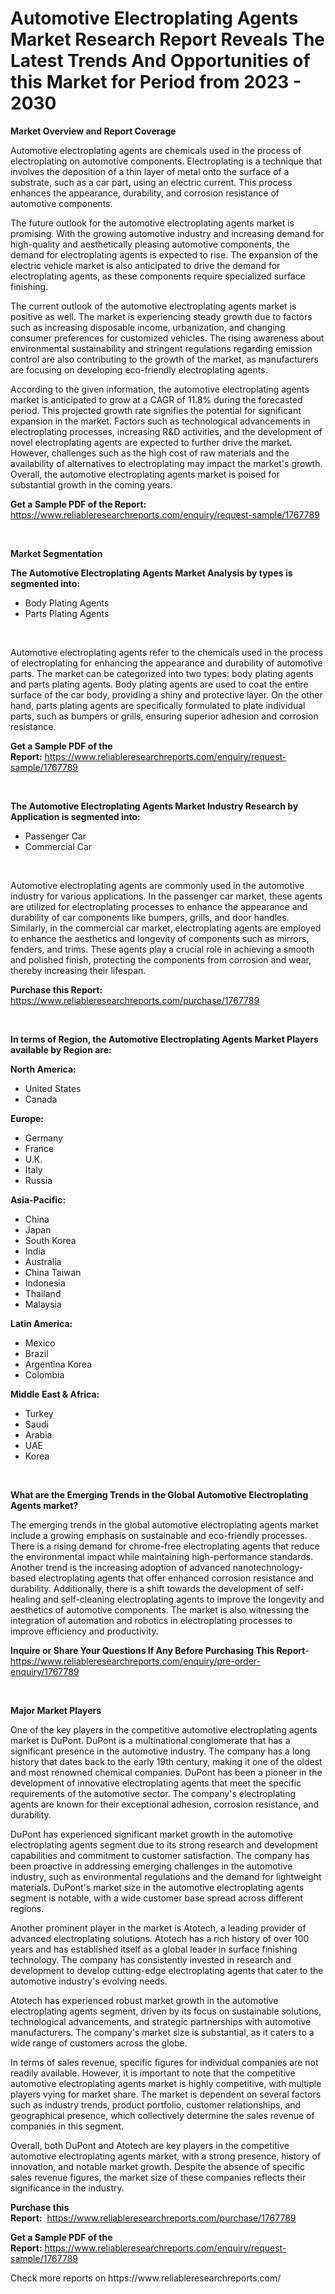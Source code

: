 <p><h1>Automotive Electroplating Agents Market Research Report Reveals The Latest Trends And Opportunities of this Market for Period from 2023 - 2030</h1></p><p><strong>Market Overview and Report Coverage</strong></p>
<p><p>Automotive electroplating agents are chemicals used in the process of electroplating on automotive components. Electroplating is a technique that involves the deposition of a thin layer of metal onto the surface of a substrate, such as a car part, using an electric current. This process enhances the appearance, durability, and corrosion resistance of automotive components.</p><p>The future outlook for the automotive electroplating agents market is promising. With the growing automotive industry and increasing demand for high-quality and aesthetically pleasing automotive components, the demand for electroplating agents is expected to rise. The expansion of the electric vehicle market is also anticipated to drive the demand for electroplating agents, as these components require specialized surface finishing.</p><p>The current outlook of the automotive electroplating agents market is positive as well. The market is experiencing steady growth due to factors such as increasing disposable income, urbanization, and changing consumer preferences for customized vehicles. The rising awareness about environmental sustainability and stringent regulations regarding emission control are also contributing to the growth of the market, as manufacturers are focusing on developing eco-friendly electroplating agents.</p><p>According to the given information, the automotive electroplating agents market is anticipated to grow at a CAGR of 11.8% during the forecasted period. This projected growth rate signifies the potential for significant expansion in the market. Factors such as technological advancements in electroplating processes, increasing R&D activities, and the development of novel electroplating agents are expected to further drive the market. However, challenges such as the high cost of raw materials and the availability of alternatives to electroplating may impact the market's growth. Overall, the automotive electroplating agents market is poised for substantial growth in the coming years.</p></p>
<p><strong>Get a Sample PDF of the Report:</strong> <a href="https://www.reliableresearchreports.com/enquiry/request-sample/1767789">https://www.reliableresearchreports.com/enquiry/request-sample/1767789</a></p>
<p>&nbsp;</p>
<p><strong>Market Segmentation</strong></p>
<p><strong>The Automotive Electroplating Agents Market Analysis by types is segmented into:</strong></p>
<p><ul><li>Body Plating Agents</li><li>Parts Plating Agents</li></ul></p>
<p>&nbsp;</p>
<p><p>Automotive electroplating agents refer to the chemicals used in the process of electroplating for enhancing the appearance and durability of automotive parts. The market can be categorized into two types: body plating agents and parts plating agents. Body plating agents are used to coat the entire surface of the car body, providing a shiny and protective layer. On the other hand, parts plating agents are specifically formulated to plate individual parts, such as bumpers or grills, ensuring superior adhesion and corrosion resistance.</p></p>
<p><strong>Get a Sample PDF of the Report:</strong>&nbsp;<a href="https://www.reliableresearchreports.com/enquiry/request-sample/1767789">https://www.reliableresearchreports.com/enquiry/request-sample/1767789</a></p>
<p>&nbsp;</p>
<p><strong>The Automotive Electroplating Agents Market Industry Research by Application is segmented into:</strong></p>
<p><ul><li>Passenger Car</li><li>Commercial Car</li></ul></p>
<p>&nbsp;</p>
<p><p>Automotive electroplating agents are commonly used in the automotive industry for various applications. In the passenger car market, these agents are utilized for electroplating processes to enhance the appearance and durability of car components like bumpers, grills, and door handles. Similarly, in the commercial car market, electroplating agents are employed to enhance the aesthetics and longevity of components such as mirrors, fenders, and trims. These agents play a crucial role in achieving a smooth and polished finish, protecting the components from corrosion and wear, thereby increasing their lifespan.</p></p>
<p><strong>Purchase this Report:</strong>&nbsp; <a href="https://www.reliableresearchreports.com/purchase/1767789">https://www.reliableresearchreports.com/purchase/1767789</a></p>
<p>&nbsp;</p>
<p><strong>In terms of Region, the Automotive Electroplating Agents Market Players available by Region are:</strong></p>
<p>
    <p> <strong> North America: </strong>
        <ul>
            <li>United States</li>
            <li>Canada</li>
        </ul>
        </p> 
    <p> <strong> Europe: </strong>
        <ul>
            <li>Germany</li>
            <li>France</li>
            <li>U.K.</li>
            <li>Italy</li>
            <li>Russia</li>
        </ul>
        </p> 
    <p> <strong> Asia-Pacific: </strong>
        <ul>
            <li>China</li>
            <li>Japan</li>
            <li>South Korea</li>
            <li>India</li>
            <li>Australia</li>
            <li>China Taiwan</li>
            <li>Indonesia</li>
            <li>Thailand</li>
            <li>Malaysia</li>
        </ul>
        </p> 
    <p> <strong> Latin America: </strong>
        <ul>
            <li>Mexico</li>
            <li>Brazil</li>
            <li>Argentina Korea</li>
            <li>Colombia</li>
        </ul>
        </p> 
    <p> <strong> Middle East & Africa: </strong>
        <ul>
            <li>Turkey</li>
            <li>Saudi</li>
            <li>Arabia</li>
            <li>UAE</li>
            <li>Korea</li>
        </ul>
    </p>
    </p>
<p>&nbsp;</p>
<p><strong>What are the Emerging Trends in the Global Automotive Electroplating Agents market?</strong></p>
<p><p>The emerging trends in the global automotive electroplating agents market include a growing emphasis on sustainable and eco-friendly processes. There is a rising demand for chrome-free electroplating agents that reduce the environmental impact while maintaining high-performance standards. Another trend is the increasing adoption of advanced nanotechnology-based electroplating agents that offer enhanced corrosion resistance and durability. Additionally, there is a shift towards the development of self-healing and self-cleaning electroplating agents to improve the longevity and aesthetics of automotive components. The market is also witnessing the integration of automation and robotics in electroplating processes to improve efficiency and productivity.</p></p>
<p><strong>Inquire or Share Your Questions If Any Before Purchasing This Report</strong>- <a href="https://www.reliableresearchreports.com/enquiry/pre-order-enquiry/1767789">https://www.reliableresearchreports.com/enquiry/pre-order-enquiry/1767789</a></p>
<p>&nbsp;</p>
<p><strong>Major Market Players</strong></p>
<p><p>One of the key players in the competitive automotive electroplating agents market is DuPont. DuPont is a multinational conglomerate that has a significant presence in the automotive industry. The company has a long history that dates back to the early 19th century, making it one of the oldest and most renowned chemical companies. DuPont has been a pioneer in the development of innovative electroplating agents that meet the specific requirements of the automotive sector. The company's electroplating agents are known for their exceptional adhesion, corrosion resistance, and durability.</p><p>DuPont has experienced significant market growth in the automotive electroplating agents segment due to its strong research and development capabilities and commitment to customer satisfaction. The company has been proactive in addressing emerging challenges in the automotive industry, such as environmental regulations and the demand for lightweight materials. DuPont's market size in the automotive electroplating agents segment is notable, with a wide customer base spread across different regions.</p><p>Another prominent player in the market is Atotech, a leading provider of advanced electroplating solutions. Atotech has a rich history of over 100 years and has established itself as a global leader in surface finishing technology. The company has consistently invested in research and development to develop cutting-edge electroplating agents that cater to the automotive industry's evolving needs.</p><p>Atotech has experienced robust market growth in the automotive electroplating agents segment, driven by its focus on sustainable solutions, technological advancements, and strategic partnerships with automotive manufacturers. The company's market size is substantial, as it caters to a wide range of customers across the globe.</p><p>In terms of sales revenue, specific figures for individual companies are not readily available. However, it is important to note that the competitive automotive electroplating agents market is highly competitive, with multiple players vying for market share. The market is dependent on several factors such as industry trends, product portfolio, customer relationships, and geographical presence, which collectively determine the sales revenue of companies in this segment.</p><p>Overall, both DuPont and Atotech are key players in the competitive automotive electroplating agents market, with a strong presence, history of innovation, and notable market growth. Despite the absence of specific sales revenue figures, the market size of these companies reflects their significance in the industry.</p></p>
<p><strong>Purchase this Report:</strong>&nbsp;&nbsp;<a href="https://www.reliableresearchreports.com/purchase/1767789">https://www.reliableresearchreports.com/purchase/1767789</a></p>
<p></p>
<p><strong>Get a Sample PDF of the Report:</strong>&nbsp;<a href="https://www.reliableresearchreports.com/enquiry/request-sample/1767789">https://www.reliableresearchreports.com/enquiry/request-sample/1767789</a></p>
<p>Check more reports on https://www.reliableresearchreports.com/</p>